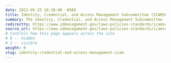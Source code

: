 ```yaml
---
date: 2022-05-25 16:38:00 -0500
title: Identity, Credential, and Access Management Subcommittee (ICAMSC)
summary: The Identity, Credential, and Access Management Subcommittee (ICAMSC) is the principal interagency forum for identity management, secure access, authentication, authorization, credentials, privileges, and access lifecycle management.
redirectto: https://www.idmanagement.gov/laws-policies-standards/icamsc/
source_url: https://www.idmanagement.gov/laws-policies-standards/icamsc/
# Controls how this page appears across the site
# 0 -- hidden
# 1 -- visible
weight: 0
slug: identity-credential-and-access-management-icam
---
```

